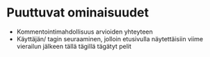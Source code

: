 Puuttuvat ominaisuudet
======================

* Kommentointimahdollisuus arvioiden yhteyteen
* Käyttäjän/ tagin seuraaminen, jolloin etusivulla näytettäisiin viime vierailun jälkeen tällä tägillä tägätyt pelit